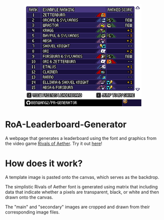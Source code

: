 <p align="center">
<img src="example.png" alt="preview" width="75%" height="75%">
</p>

# RoA-Leaderboard-Generator
A webpage that generates a leaderboard using the font and graphics from the video game [Rivals of Aether](https://rivalsofaether.com/). Try it out [here](https://benwang2.github.io/RoA-Ranking-Generator/)!

# How does it work?
A template image is pasted onto the canvas, which serves as the backdrop.

The simplistic Rivals of Aether font is generated using matrix that including data that indicate whether a pixels are transparent, black, or white and then drawn onto the canvas.

The "main" and "secondary" images are cropped and drawn from their corresponding image files.
